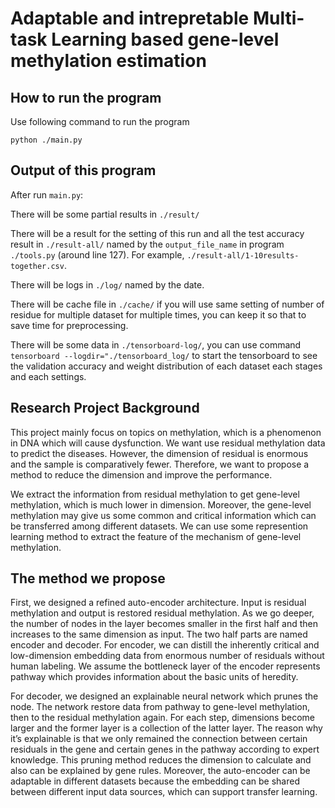 # Adaptable and intrepretable Multi-task Learning based gene-level methylation estimation


## How to run the program
Use following command to run the program
```
python ./main.py
```

## Output of this program
After run `main.py`:

There will be some partial results in `./result/`

There will be a result for the setting of this run and all the test accuracy result in `./result-all/` named by the `output_file_name` in program `./tools.py` (around line 127). For example, `./result-all/1-10results-together.csv`.

There will be logs in `./log/` named by the date.

There will be cache file in `./cache/` if you will use same setting of number of residue for multiple dataset for multiple times, you can keep it so  that to save time for preprocessing.

There will be some data in `./tensorboard-log/`, you can use command `tensorboard --logdir="./tensorboard_log/` to start the tensorboard to see the validation accuracy and weight distribution of each dataset each stages and each settings.

## Research Project Background
This project mainly focus on topics on methylation, which is a phenomenon in DNA which will cause dysfunction. We want use residual methylation data to predict the diseases.
However, the dimension of residual is enormous and the sample is comparatively fewer. Therefore, we want to propose a method to reduce the dimension and improve the performance.

We extract the information from residual methylation to get gene-level methylation, which is much lower in dimension.
Moreover, the gene-level methylation may give us some common and critical information which can be transferred among different datasets. We can use some represention learning method to extract the feature of the mechanism of gene-level methylation.



## The method we propose
First, we designed a refined auto-encoder architecture. Input is residual methylation and output is restored residual methylation. As we go deeper, the number of nodes in the layer becomes smaller in the first half and then increases to the same dimension as input. The two half parts are named encoder and decoder. For encoder, we can distill the inherently critical and low-dimension embedding data from enormous number of residuals without human labeling. We assume the bottleneck layer of the encoder represents pathway which provides information about the basic units of heredity. 

For decoder, we designed an explainable neural network which prunes the node. The network restore data from pathway to gene-level methylation, then to the residual methylation again. For each step, dimensions become larger and the former layer is a collection of the latter layer. The reason why it’s explainable is that we only remained the connection between certain residuals in the gene and certain genes in the pathway according to expert knowledge. This pruning method reduces the dimension to calculate and also can be explained by gene rules. 
Moreover, the auto-encoder can be adaptable in different datasets because the embedding can be shared between different input data sources, which can support transfer learning.
